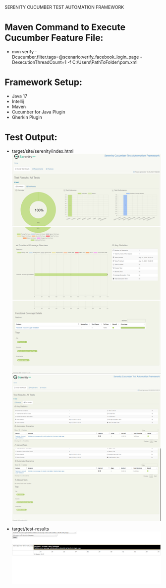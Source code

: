 SERENITY CUCUMBER TEST AUTOMATION FRAMEWORK

# Maven Command to Execute Cucumber Feature File:
- mvn verify -Dcucumber.filter.tags=@scenario:verify_facebook_login_page -DexecutionThreadCount=1 -f C:\Users\PathToFolder\pom.xml

# Framework Setup:
- Java 17
- Intellij
- Maven
- Cucumber for Java Plugin
- Gherkin Plugin

# Test Output:

- target/site/serenity/index.html
![img.png](Reports/img.png)
![img_1.png](Reports/img_1.png)
![img_2.png](Reports/img_2.png)
![img_3.png](Reports/img_3.png)
![img_4.png](Reports/img_4.png)

- target/test-results
![img_5.png](Reports/img_5.png)
